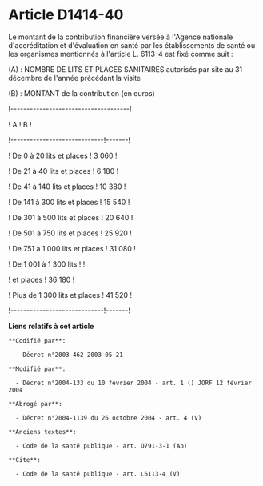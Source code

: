 # Article D1414-40

Le montant de la contribution financière versée à l'Agence nationale d'accréditation et d'évaluation en santé par les
établissements de santé ou les organismes mentionnés à l'article L. 6113-4 est fixé comme suit : 

(A) : NOMBRE DE LITS ET PLACES SANITAIRES autorisés par site au 31 décembre de l'année précédant la visite 

(B) : MONTANT de la contribution (en euros) 

!-------------------------------------! 

! A ! B ! 

!-----------------------------!-------! 

! De 0 à 20 lits et places ! 3 060 ! 

! De 21 à 40 lits et places ! 6 180 ! 

! De 41 à 140 lits et places ! 10 380 ! 

! De 141 à 300 lits et places ! 15 540 ! 

! De 301 à 500 lits et places ! 20 640 ! 

! De 501 à 750 lits et places ! 25 920 ! 

! De 751 à 1 000 lits et places ! 31 080 ! 

! De 1 001 à 1 300 lits ! ! 

! et places ! 36 180 ! 

! Plus de 1 300 lits et places ! 41 520 ! 

!-----------------------------!-------!

**Liens relatifs à cet article**

	**Codifié par**:

	  - Décret n°2003-462 2003-05-21

	**Modifié par**:

	  - Décret n°2004-133 du 10 février 2004 - art. 1 () JORF 12 février 2004

	**Abrogé par**:

	  - Décret n°2004-1139 du 26 octobre 2004 - art. 4 (V)

	**Anciens textes**:

	  - Code de la santé publique - art. D791-3-1 (Ab)

	**Cite**:

	  - Code de la santé publique - art. L6113-4 (V)
